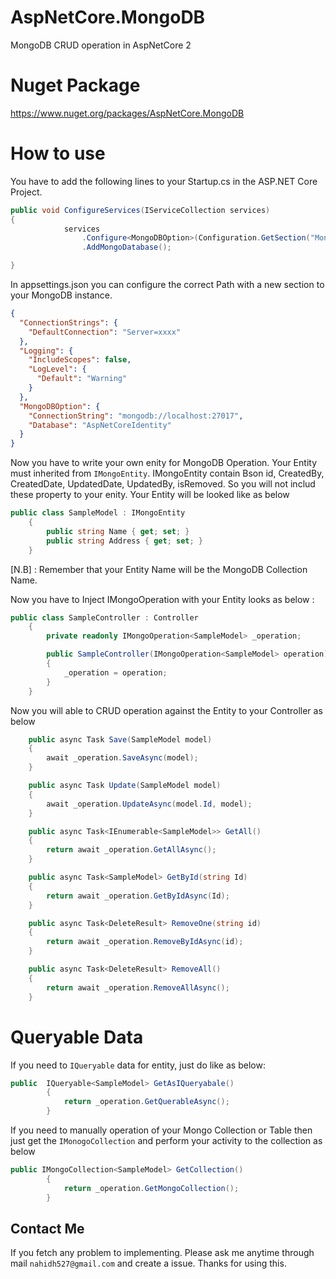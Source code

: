 # AspNetCore.MongoDB
MongoDB CRUD operation in AspNetCore 2

# Nuget Package
https://www.nuget.org/packages/AspNetCore.MongoDB

# How to use
You have to add the following lines to your Startup.cs in the ASP.NET Core Project.
```C#
public void ConfigureServices(IServiceCollection services)
{
            services
                .Configure<MongoDBOption>(Configuration.GetSection("MongoDBOption"))
                .AddMongoDatabase();

}
```

In appsettings.json you can configure the correct Path with a new section to your MongoDB instance.

```json
{
  "ConnectionStrings": {
    "DefaultConnection": "Server=xxxx"
  },
  "Logging": {
    "IncludeScopes": false,
    "LogLevel": {
      "Default": "Warning"
    }
  },
  "MongoDBOption": {
    "ConnectionString": "mongodb://localhost:27017",
    "Database": "AspNetCoreIdentity"
  }
}

```

Now you have to write your own enity for MongoDB Operation. Your Entity must inherited from `IMongoEntity`. IMongoEntity contain Bson id, CreatedBy, CreatedDate, UpdatedDate, UpdatedBy, isRemoved. So you will not includ these property to your enity. Your Entity will be looked like as below

```c#
public class SampleModel : IMongoEntity
    {
        public string Name { get; set; }
        public string Address { get; set; }
    }
```

[N.B] : Remember that your Entity Name will be the MongoDB Collection Name.

Now you have to Inject IMongoOperation with your Entity looks as below :

```C#
public class SampleController : Controller
    {
        private readonly IMongoOperation<SampleModel> _operation;

        public SampleController(IMongoOperation<SampleModel> operation)
        {
            _operation = operation;
        }
    }
```

Now you will able to CRUD operation against the Entity to your Controller as below

```C#
	public async Task Save(SampleModel model)
	{
		await _operation.SaveAsync(model);
	}

	public async Task Update(SampleModel model)
	{
		await _operation.UpdateAsync(model.Id, model);
	}

	public async Task<IEnumerable<SampleModel>> GetAll()
	{
		return await _operation.GetAllAsync();
	}

	public async Task<SampleModel> GetById(string Id)
	{
		return await _operation.GetByIdAsync(Id);
	}

	public async Task<DeleteResult> RemoveOne(string id)
	{
		return await _operation.RemoveByIdAsync(id);
	}

	public async Task<DeleteResult> RemoveAll()
	{
		return await _operation.RemoveAllAsync();
	}

```
# Queryable Data
If you need to `IQueryable` data for entity, just do like as below:

```C#
public  IQueryable<SampleModel> GetAsIQueryabale()
        {
            return _operation.GetQuerableAsync();
        }
```

If you need to manually operation of your Mongo Collection or Table then just get the `IMonogoCollection` and perform your activity to the collection as below
```C#
public IMongoCollection<SampleModel> GetCollection()
        {
            return _operation.GetMongoCollection();
        }
```

## Contact Me
If you fetch any problem to implementing. Please ask me anytime through mail `nahidh527@gmail.com` and create a issue. Thanks for using this.